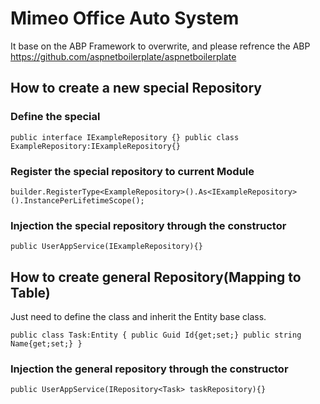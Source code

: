 # Mimeo Office Auto System

It base on the ABP Framework to overwrite, and please refrence the ABP https://github.com/aspnetboilerplate/aspnetboilerplate

## How to create a new special Repository


### Define the special

`public interface IExampleRepository {}
public class ExampleRepository:IExampleRepository{}
`

### Register the special repository to current Module

`
builder.RegisterType<ExampleRepository>().As<IExampleRepository>().InstancePerLifetimeScope();
`

###  Injection the special repository through the constructor

`public UserAppService(IExampleRepository){}
`

## How to create general Repository(Mapping to Table)

Just need to define the class and inherit the Entity base class.

`public class Task:Entity
{
 public Guid Id{get;set;}
 public string Name{get;set;}
}
`
###  Injection the general repository through the constructor

`public UserAppService(IRepository<Task> taskRepository){}
`



